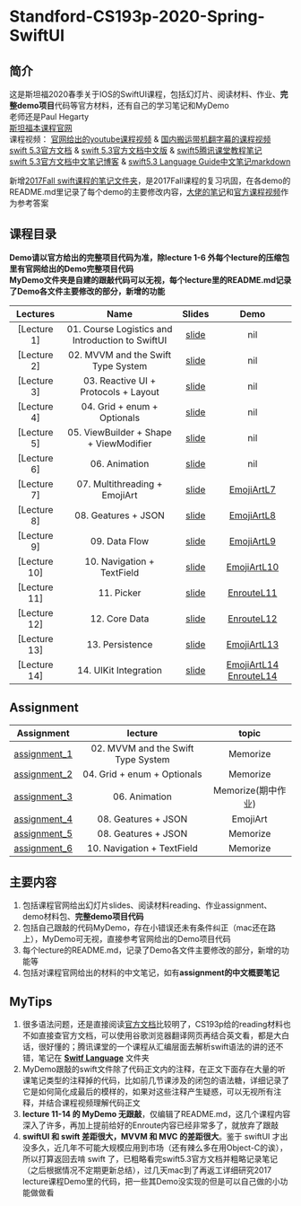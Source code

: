 # Standford-CS193p-2020-Spring-SwiftUI
## 简介
这是斯坦福2020春季关于IOS的SwiftUI课程，包括幻灯片、阅读材料、作业、**完整demo项目**代码等官方材料，还有自己的学习笔记和MyDemo  
老师还是Paul Hegarty  
[斯坦福本课程官网](https://cs193p.sites.stanford.edu/)  
课程视频：  [官网给出的youtube课程视频](https://youtu.be/jbtqIBpUG7g)
& [国内搬运带机翻字幕的课程视频](https://www.bilibili.com/video/BV1EV411C77B?p=1)  
[swift 5.3官方文档](https://docs.swift.org/swift-book/LanguageGuide/TheBasics.html)  & [swift 5.3官方文档中文版](https://swiftgg.gitbook.io/swift/) & [swift5腾讯课堂教程笔记](https://github.com/Sophia-fez/Standford-CS193p-2020Spring-SwiftUI/blob/master/Switf语法/腾讯课堂：从入门到精通Swift编程.md)  
[swift 5.3官方文档中文笔记博客](https://blog.csdn.net/xunciy/category_10183982.html) & [swift5.3 Language Guide中文笔记markdown](https://github.com/Sophia-fez/Standford-CS193p-2020Spring-SwiftUI/blob/master/swift_5.3_Language_Guide.md)  

新增[2017Fall swift课程的笔记文件夹](https://github.com/Sophia-fez/Standford-CS193p-2020Spring-SwiftUI/tree/master/Swift_CS193p_2017Fall)，是2017Fall课程的复习巩固，在各demo的README.md里记录了每个demo的主要修改内容，[大佬的笔记](https://github.com/Sophia-fez/Standford-CS193p-2017Fall-Swift)和[官方课程视频](https://www.bilibili.com/video/BV1rb411C7eN?p=3)作为参考答案

## 课程目录
**Demo请以官方给出的完整项目代码为准，除lecture 1-6 外每个lecture的压缩包里有官网给出的Demo完整项目代码**  
**MyDemo文件夹是自建的跟敲代码可以无视，每个lecture里的README.md记录了Demo各文件主要修改的部分，新增的功能**  

|  Lectures |  Name  | Slides | Demo |
| :--------:| :-----:|:-----: | :---: |
| [Lecture 1] | 01. Course Logistics and Introduction to SwiftUI |[slide](01.Course_Logistics_and_Introduction_to_SwiftUI/lecture_1.pdf) | nil |
| [Lecture 2] | 02. MVVM and the Swift Type System |[slide](02.MVVM_and_the_Swift_Type_System/lecture_2.pdf) | nil |
| [Lecture 3] | 03. Reactive UI + Protocols + Layout |[slide](03.Reactive_UI+Protocols+Layout/lecture3_.pdf) | nil |
| [Lecture 4] | 04. Grid + enum + Optionals |[slide](04.Grid+enum+Optionals/lecture_4.pdf) | nil |
| [Lecture 5] | 05. ViewBuilder + Shape + ViewModifier | [slide](05.ViewBuilder+Shape+ViewModifier/lecture_5.pdf) | nil |
| [Lecture 6] | 06. Animation | [slide](06.Animation/lecture_6.pdf) | nil |
| [Lecture 7] | 07. Multithreading + EmojiArt | [slide](07.Multithreading+EmojiArt/lecture_7.pdf) | [EmojiArtL7](07.Multithreading+EmojiArt/EmojiArtL7.zip) |
| [Lecture 8] | 08. Geatures + JSON | [slide](08.Geatures+JSON/lecture_8.pdf) | [EmojiArtL8](08.Geatures+JSON/EmojiArtL8.zip) |
| [Lecture 9] | 09. Data Flow | [slide](09.DataFlow/lecture_9.pdf) | [EmojiArtL9](09.DataFlow/EmojiArtL9.zip) |
| [Lecture 10] | 10. Navigation + TextField | [slide](10.Navigation+TextField/lecture_10.pdf) | [EmojiArtL10](10.Navigation+TextField/EmojiArtL10.zip) |
| [Lecture 11] | 11. Picker | [slide](11.Picker/lecture_11.pdf) | [EnrouteL11](11.Picker/EnrouteL11.zip) |
| [Lecture 12] | 12. Core Data | [slide](12.CoreData/lecture_12.pdf)  | [EnrouteL12](12.CoreData/EnrouteL12.zip) |
| [Lecture 13] | 13. Persistence | [slide](13.Persistence/lecture_13.pdf) | [EmojiArtL13](13.Persistence/EmojiArtL13.zip) |
| [Lecture 14] | 14. UIKit Integration | [slide](14.UIKit_Integration/lecture_14.pdf)  | [EmojiArtL14](14.UIKit_Integration/EmojiArtL14.zip) [EnrouteL14](14.UIKit_Integration/EnrouteL14.zip) |

## Assignment 
|  Assignment                               | lecture | topic |
| ----------------------------------------  | :----: | :----: |
| [assignment_1](02.MVVM_and_the_Swift_Type_System/assignment_1.pdf) | 02. MVVM and the Swift Type System | Memorize |
| [assignment_2](04.Grid+enum+Optionals/assignment_2.pdf) | 04. Grid + enum + Optionals | Memorize |
| [assignment_3](06.Animation/assignment_3.pdf) | 06. Animation | Memorize(期中作业) |
| [assignment_4](08.Geatures+JSON/assignment_4.pdf) | 08. Geatures + JSON | EmojiArt |
| [assignment_5](08.Geatures+JSON/assignment_5.pdf) | 08. Geatures + JSON | Memorize |
| [assignment_6](10.Navigation+TextField/assignment_6.pdf)| 10. Navigation + TextField | Memorize |

<!-- ## Reading 
| Reading                             | Name |
| ----------------------------------- |:----:|
|  1. |[Reading 1: ](Reading/Reading_1.pdf)
|  2. |[Reading 2: ](Reading/Reading_2.pdf) 
|  3. |[Reading 3: ](Reading/Reading_3.pdf)  -->

## 主要内容
1. 包括课程官网给出幻灯片slides、阅读材料reading、作业assignment、demo材料包、**完整demo项目代码**
2. 包括自己跟敲的代码MyDemo，存在小错误还未有条件纠正（mac还在路上），MyDemo可无视，直接参考官网给出的Demo项目代码
3. 每个lecture的README.md，记录了Demo各文件主要修改的部分，新增的功能等    
3. 包括对课程官网给出的材料的中文笔记，如有**assignment的中文概要笔记**

## MyTips
1. 很多语法问题，还是直接阅读[官方文档](https://docs.swift.org/swift-book/LanguageGuide/TheBasics.html)比较明了，CS193p给的reading材料也不如直接查官方文档，可以使用谷歌浏览器翻译网页再结合英文看，都是大白话，很好懂的；腾讯课堂的一个课程从汇编层面去解析swift语法的讲的还不错，笔记在 [**Switf Language**](https://github.com/Sophia-fez/Standford-CS193p-2020Spring-SwiftUI/tree/master/Switf%20Language) 文件夹
2. MyDemo跟敲的swift文件除了代码正文内的注释，在正文下面存在大量的听课笔记类型的注释掉的代码，比如前几节课涉及的闭包的语法糖，详细记录了它是如何简化成最后的模样的，如果对这些注释产生疑惑，可以无视所有注释，并结合课程视频理解代码正文
3. **lecture 11-14 的 MyDemo 无跟敲**，仅编辑了README.md，这几个课程内容深入了许多，再加上提前给好的Enroute内容已经非常多了，就放弃了跟敲
4. **swiftUI 和 swift 差距很大，MVVM 和 MVC 的差距很大**。鉴于 swiftUI 才出没多久，近几年不可能大规模应用到市场（还有辣么多在用Object-C的诶），所以打算返回去啃 swift 了，已粗略看完swift5.3官方文档并粗略记录笔记（之后根据情况不定期更新总结），过几天mac到了再返工详细研究2017 lecture课程Demo里的代码，把一些其Demo没实现的但是可以自己做的小功能做做看
